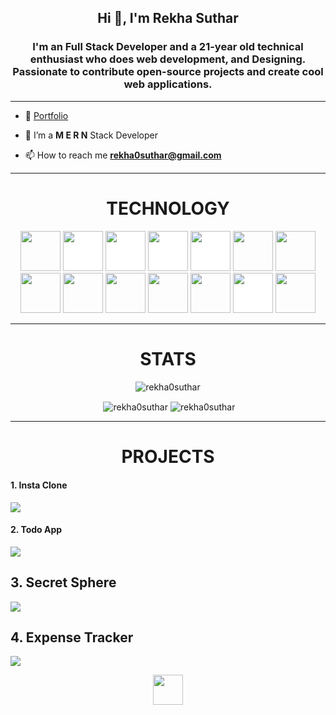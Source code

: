<h2 align="center">Hi 👋, I'm Rekha Suthar</h1>
<h3 align="center">I'm an Full Stack Developer and a 21-year old technical enthusiast who does web development, and Designing. Passionate to contribute open-source projects and create cool web applications.</h3>

---

- 🔭  [Portfolio](https://rekha-suthar-portfolio.netlify.app/)

- 🌱 I’m a **M E R N** Stack Developer

- 📫 How to reach me **rekha0suthar@gmail.com**

---

<h1 align="center">TECHNOLOGY</h1>

<p align="center"><img src="https://cdn.jsdelivr.net/gh/devicons/devicon/icons/react/react-original.svg" style="height: 4rem"/>
<img src="https://cdn.jsdelivr.net/gh/devicons/devicon/icons/nodejs/nodejs-original-wordmark.svg" style="height:4rem; background-color:white"/>
<img src="https://cdn.jsdelivr.net/gh/devicons/devicon/icons/express/express-original-wordmark.svg" style="height: 4rem; background-color:white"/>
<img src="https://cdn.jsdelivr.net/gh/devicons/devicon/icons/mongodb/mongodb-original-wordmark.svg" style="height: 4rem; background-color:white"/>
<img src="https://cdn.jsdelivr.net/gh/devicons/devicon/icons/redux/redux-original.svg" style="height: 4rem; background-color:white"/>
<img src="https://cdn.jsdelivr.net/gh/devicons/devicon/icons/html5/html5-original-wordmark.svg" style="height: 4rem"/>
<img src="https://cdn.jsdelivr.net/gh/devicons/devicon/icons/css3/css3-original-wordmark.svg" style="height: 4rem"/>
<img src="https://cdn.jsdelivr.net/gh/devicons/devicon/icons/javascript/javascript-plain.svg" style="height: 4rem"/>
<img src="https://cdn.jsdelivr.net/gh/devicons/devicon/icons/bootstrap/bootstrap-plain-wordmark.svg"  style="height: 4rem"/>
<img src="https://cdn.jsdelivr.net/gh/devicons/devicon/icons/materialui/materialui-plain.svg" style="height: 4rem"/>
<img src="https://cdn.jsdelivr.net/gh/devicons/devicon/icons/npm/npm-original-wordmark.svg" style="height: 4rem"/>
<img src="https://cdn.jsdelivr.net/gh/devicons/devicon/icons/git/git-plain.svg" style="height: 4rem"/>
<img src="https://cdn.jsdelivr.net/gh/devicons/devicon/icons/github/github-original-wordmark.svg" style="height: 4rem; background-color:white"/>
<img src="https://cdn.jsdelivr.net/gh/devicons/devicon/icons/python/python-original.svg"  style="height: 4rem"/>
</p>

---

<h1 align="center">STATS</h1>

<p align="center"> <img src="https://komarev.com/ghpvc/?username=rekha0suthar" alt="rekha0suthar" /> </p>

<p align="center">&nbsp;<img align="center" src="https://github-readme-stats.vercel.app/api?username=rekha0suthar&theme=gotham&show_icons=true" alt="rekha0suthar" />

<img align="center" src="http://github-readme-streak-stats.herokuapp.com?user=rekha0suthar&theme=gotham&hide_border=true&date_format=M%20j%5B%2C%20Y%5D" alt="rekha0suthar" />

---
<h1 align="center">PROJECTS</h1>

<h4>1. Insta Clone </h4>

<a href="https://github.com/rekha0suthar/insta-clone" target="blank"><img src="https://github.com/rekha0suthar/profile/blob/main/insta.png" ></a>


<h4>2. Todo App </h4>

<a href="https://github.com/rekha0suthar/task-manager/" target="blank"><img src="https://github.com/rekha0suthar/profile/blob/main/task.png" ></a>

<h2>3. Secret Sphere</h2>
<a href="https://github.com/rekha0suthar/secret-sphere/" target="blank"><img src="https://github.com/rekha0suthar/profile/blob/main/social.png" ></a>

<h2>4. Expense Tracker</h2>

<a href="https://github.com/rekha0suthar/expense-trackor/" target="blank"><img src="https://github.com/rekha0suthar/profile/blob/main/expense.png"/></a>
</a>

<div align="center">
<a href="https://www.linkedin.com/in/rekha0suthar/" target="blank"><img src="https://cdn.jsdelivr.net/gh/devicons/devicon/icons/linkedin/linkedin-original.svg" style="height: 3rem"/></a>
</a>
</div>

